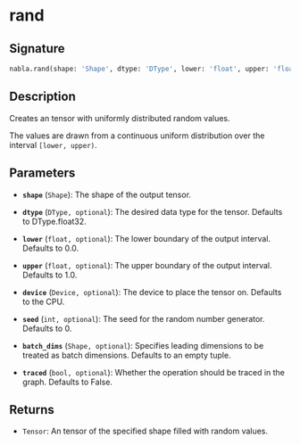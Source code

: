# rand

## Signature

```python
nabla.rand(shape: 'Shape', dtype: 'DType', lower: 'float', upper: 'float', device: 'Device', seed: 'int', batch_dims: 'Shape', traced: 'bool') -> 'Tensor'
```

## Description

Creates an tensor with uniformly distributed random values.

The values are drawn from a continuous uniform distribution over the
interval `[lower, upper)`.

## Parameters

- **`shape`** (`Shape`): The shape of the output tensor.

- **`dtype`** (`DType, optional`): The desired data type for the tensor. Defaults to DType.float32.

- **`lower`** (`float, optional`): The lower boundary of the output interval. Defaults to 0.0.

- **`upper`** (`float, optional`): The upper boundary of the output interval. Defaults to 1.0.

- **`device`** (`Device, optional`): The device to place the tensor on. Defaults to the CPU.

- **`seed`** (`int, optional`): The seed for the random number generator. Defaults to 0.

- **`batch_dims`** (`Shape, optional`): Specifies leading dimensions to be treated as batch dimensions. Defaults to an empty tuple.

- **`traced`** (`bool, optional`): Whether the operation should be traced in the graph. Defaults to False.

## Returns

- `Tensor`: An tensor of the specified shape filled with random values.
